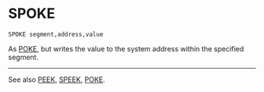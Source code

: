 # SPOKE

`SPOKE segment,address,value`

As [POKE](man_cs-poke.md), but writes the value to the system address within the specified segment.

----

See also [PEEK](man_fn-peek.md), [SPEEK](man_fn-speek.md), [POKE](man_cs-poke.md).
